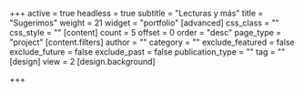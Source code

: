 +++
active = true
headless = true
subtitle = "Lecturas y más"
title = "Sugerimos"
weight = 21
widget = "portfolio"
[advanced]
css_class = ""
css_style = ""
[content]
count = 5
offset = 0
order = "desc"
page_type = "project"
[content.filters]
author = ""
category = ""
exclude_featured = false
exclude_future = false
exclude_past = false
publication_type = ""
tag = ""
[design]
view = 2
[design.background]

+++

